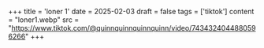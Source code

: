 +++
title = 'loner 1'
date = 2025-02-03
draft = false
tags = ['tiktok']
content = "loner1.webp"
src = "https://www.tiktok.com/@quinnquinnquinnquinn/video/7434324044880596266"
+++